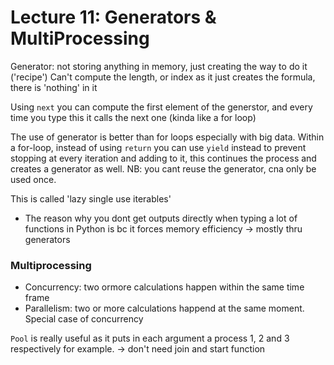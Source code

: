 # Lecture 11: Generators & MultiProcessing



Generator: not storing anything in memory, just creating the way to do it ('recipe')
Can't compute the length, or index as it just creates the formula, there is 'nothing' in it

Using ```next``` you can compute the first element of the generstor, and every time you type this it calls the next one (kinda like a for loop)

The use of generator is better than for loops especially with big data. 
Within a for-loop, instead of using ```return``` you can use ```yield``` instead to prevent stopping at every iteration and adding to it, this continues the process and creates a generator as well.
NB: you cant reuse the generator, cna only be used once.

This is called 'lazy single use iterables'

- The reason why you dont get outputs directly when typing a lot of functions in Python is bc it forces memory efficiency -> mostly thru generators


### Multiprocessing

- Concurrency: two ormore calculations happen within the same time frame 
- Parallelism: two or more calculations happend at the same moment. Special case of concurrency

```Pool``` is really useful as it puts in each argument a process 1, 2 and 3 respectively for example. -> don't need join and start function 









